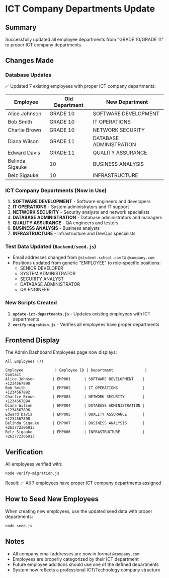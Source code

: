 # ICT Company Departments Update

## Summary
Successfully updated all employee departments from "GRADE 10/GRADE 11" to proper ICT company departments.

## Changes Made

### Database Updates
✅ Updated 7 existing employees with proper ICT company departments:

| Employee | Old Department | New Department |
|----------|----------------|-----------------|
| Alice Johnson | GRADE 10 | SOFTWARE DEVELOPMENT |
| Bob Smith | GRADE 10 | IT OPERATIONS |
| Charlie Brown | GRADE 10 | NETWORK SECURITY |
| Diana Wilson | GRADE 11 | DATABASE ADMINISTRATION |
| Edward Davis | GRADE 11 | QUALITY ASSURANCE |
| Belinda Sigauke | 10 | BUSINESS ANALYSIS |
| Belz Sigauke | 10 | INFRASTRUCTURE |

### ICT Company Departments (Now in Use)
1. **SOFTWARE DEVELOPMENT** - Software engineers and developers
2. **IT OPERATIONS** - System administrators and IT support
3. **NETWORK SECURITY** - Security analysts and network specialists
4. **DATABASE ADMINISTRATION** - Database administrators and managers
5. **QUALITY ASSURANCE** - QA engineers and testers
6. **BUSINESS ANALYSIS** - Business analysts
7. **INFRASTRUCTURE** - Infrastructure and DevOps specialists

### Test Data Updated (`Backend/seed.js`)
- Email addresses changed from `@student.school.com` to `@company.com`
- Positions updated from generic "EMPLOYEE" to role-specific positions:
  - SENIOR DEVELOPER
  - SYSTEM ADMINISTRATOR
  - SECURITY ANALYST
  - DATABASE ADMINISTRATOR
  - QA ENGINEER

### New Scripts Created
1. **`update-ict-departments.js`** - Updates existing employees with ICT departments
2. **`verify-migration.js`** - Verifies all employees have proper departments

## Frontend Display
The Admin Dashboard Employees page now displays:

```
All Employees (7)

Employee              | Employee ID | Department              | Contact
Alice Johnson        | EMP001      | SOFTWARE DEVELOPMENT    | +1234567890
Bob Smith            | EMP002      | IT OPERATIONS           | +1234567892
Charlie Brown        | EMP003      | NETWORK SECURITY        | +1234567894
Diana Wilson         | EMP004      | DATABASE ADMINISTRATION | +1234567896
Edward Davis         | EMP005      | QUALITY ASSURANCE       | +1234567898
Belinda Sigauke      | EMP007      | BUSINESS ANALYSIS       | +263772306013
Belz Sigauke         | EMP006      | INFRASTRUCTURE          | +263772306013
```

## Verification
All employees verified with:
```bash
node verify-migration.js
```

Result: ✅ All 7 employees have proper ICT company departments assigned

## How to Seed New Employees
When creating new employees, use the updated seed data with proper departments:

```bash
node seed.js
```

## Notes
- All company email addresses are now in format `@company.com`
- Employees are properly categorized by their ICT department
- Future employee additions should use one of the defined departments
- System now reflects a professional ICT/Technology company structure
